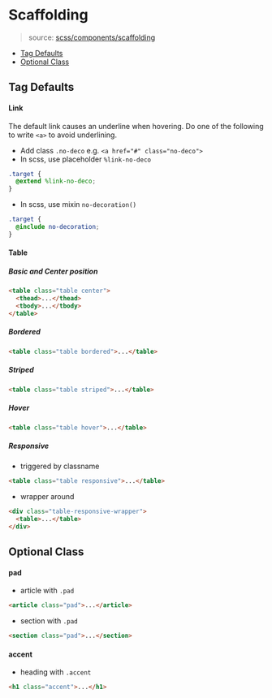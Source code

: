 # Scaffolding
> source: [scss/components/scaffolding](../src/scss/components/_scaffolding.scss)

- [Tag Defaults](#tag-defaults)
- [Optional Class](#optional-class)


## Tag Defaults
#### Link
The default link causes an underline when hovering. Do one of the following to write `<a>` to avoid underlining.
- Add class `.no-deco` e.g. `<a href="#" class="no-deco">`
- In scss, use placeholder `%link-no-deco`
```scss
.target {
  @extend %link-no-deco;
}
```
- In scss, use mixin `no-decoration()`
```scss
.target {
  @include no-decoration;
}
```

#### Table
##### Basic and Center position
```html
<table class="table center">
  <thead>...</thead>
  <tbody>...</tbody>
</table>
```

##### Bordered
```html
<table class="table bordered">...</table>
```

##### Striped
```html
<table class="table striped">...</table>
```

##### Hover
```html
<table class="table hover">...</table>
```

##### Responsive
- triggered by classname
```html
<table class="table responsive">...</table>
```
- wrapper around
```html
<div class="table-responsive-wrapper">
  <table>...</table>
</div>
```

## Optional Class
#### pad
- article with `.pad`
```html
<article class="pad">...</article>
```
- section with `.pad`
```html
<section class="pad">...</section>
```

#### accent
- heading with `.accent`
```html
<h1 class="accent">...</h1>
```
